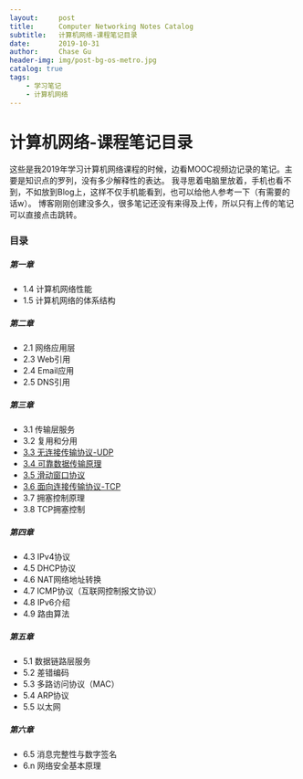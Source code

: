 ```yaml
---
layout:     post
title:      Computer Networking Notes Catalog
subtitle:   计算机网络-课程笔记目录
date:       2019-10-31
author:     Chase Gu
header-img: img/post-bg-os-metro.jpg
catalog: true
tags:
    - 学习笔记
    - 计算机网络
---
```


# 计算机网络-课程笔记目录

这些是我2019年学习计算机网络课程的时候，边看MOOC视频边记录的笔记。主要是知识点的罗列，没有多少解释性的表达。
我寻思着电脑里放着，手机也看不到，不如放到Blog上，这样不仅手机能看到，也可以给他人参考一下（有需要的话w）。
博客刚刚创建没多久，很多笔记还没有来得及上传，所以只有上传的笔记可以直接点击跳转。



### 目录

##### 第一章

* 1.4 计算机网络性能
* 1.5 计算机网络的体系结构

##### 第二章

* 2.1 网络应用层
* 2.3 Web引用
* 2.4 Email应用
* 2.5 DNS引用

##### 第三章

* 3.1 传输层服务
* 3.2 复用和分用
* [3.3 无连接传输协议-UDP](https://gushichen.gitee.io/2019/11/06/network-udp/)
* [3.4 可靠数据传输原理](https://gushichen.gitee.io/2019/11/06/network-rdt/)
* [3.5 滑动窗口协议](https://gushichen.gitee.io/2019/12/16/network-sliding-window-protocol/)
* [3.6 面向连接传输协议-TCP](https://gushichen.gitee.io/2019/12/17/network-tcp/)
* 3.7 拥塞控制原理
* 3.8 TCP拥塞控制

##### 第四章

* 4.3 IPv4协议
* 4.5 DHCP协议
* 4.6 NAT网络地址转换
* 4.7 ICMP协议（互联网控制报文协议）
* 4.8 IPv6介绍
* 4.9 路由算法

##### 第五章

* 5.1 数据链路层服务
* 5.2 差错编码
* 5.3 多路访问协议（MAC）
* 5.4 ARP协议
* 5.5 以太网

##### 第六章

* 6.5 消息完整性与数字签名
* 6.n 网络安全基本原理